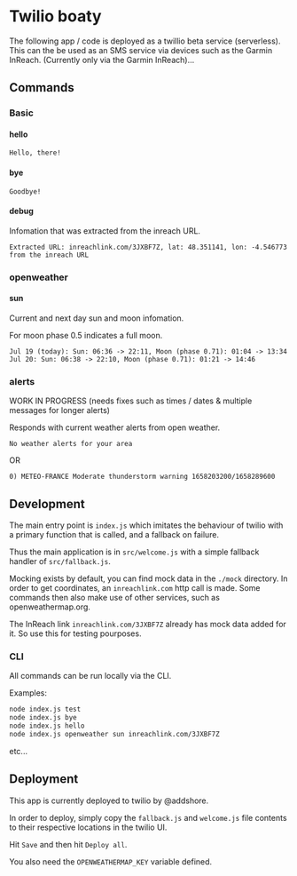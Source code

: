 # Twilio boaty

The following app / code is deployed as a twillio beta service (serverless).
This can the be used as an SMS service via devices such as the Garmin InReach. (Currently only via the Garmin InReach)...

## Commands

### Basic

#### hello

```
Hello, there!
```

#### bye

```
Goodbye!
```

#### debug

Infomation that was extracted from the inreach URL.

```
Extracted URL: inreachlink.com/3JXBF7Z, lat: 48.351141, lon: -4.546773 from the inreach URL
```

### openweather

#### sun

Current and next day sun and moon infomation.

For moon phase 0.5 indicates a full moon.

```
Jul 19 (today): Sun: 06:36 -> 22:11, Moon (phase 0.71): 01:04 -> 13:34
Jul 20: Sun: 06:38 -> 22:10, Moon (phase 0.71): 01:21 -> 14:46
```

### alerts

WORK IN PROGRESS (needs fixes such as times / dates & multiple messages for longer alerts)

Responds with current weather alerts from open weather.

```
No weather alerts for your area
```

OR

```
0) METEO-FRANCE Moderate thunderstorm warning 1658203200/1658289600
```

## Development

The main entry point is `index.js` which imitates the behaviour of twilio with a primary function that is called, and a fallback on failure.

Thus the main application is in `src/welcome.js` with a simple fallback handler of `src/fallback.js`.

Mocking exists by default, you can find mock data in the `./mock` directory.
In order to get coordinates, an `inreachlink.com` http call is made.
Some commands then also make use of other services, such as openweathermap.org.

The InReach link `inreachlink.com/3JXBF7Z` already has mock data added for it.
So use this for testing pourposes.

### CLI

All commands can be run locally via the CLI.

Examples:

```sh
node index.js test
node index.js bye
node index.js hello
node index.js openweather sun inreachlink.com/3JXBF7Z
```

etc...

## Deployment

This app is currently deployed to twilio by @addshore.

In order to deploy, simply copy the `fallback.js` and `welcome.js` file contents to their respective locations in the twilio UI.

Hit `Save` and then hit `Deploy all`.

You also need the `OPENWEATHERMAP_KEY` variable defined.